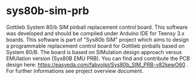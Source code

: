 # sys80b-sim-prb
Gottileb System 80/b SIM pinball replacement control board.
This software was developed and should be compiled under Arduino IDE for Teensy
3.x boards.
This software is part of "Sys80b SIM" project which aims to design a
programmable replacement control board for Gottlieb pinballs based on System
80/B. The board is based on SIMulation design approach versus EMUlation version
(Sys80B EMU PRB).
You can find and contribute the PCB design here:
https://easyeda.com/fabvolpi/Sys80b_SIM_PRB-v82kewO60 .
For further informations see project overview document.
